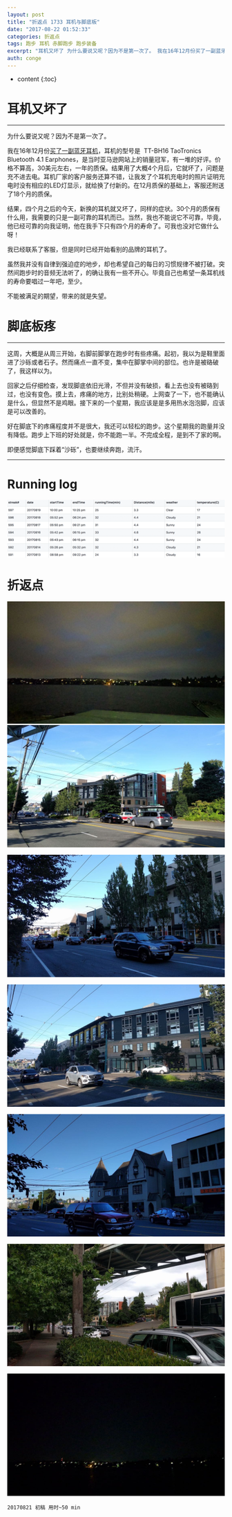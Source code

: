 ```yaml
---
layout: post
title: "折返点 1733 耳机与脚底板"
date: "2017-08-22 01:52:33"
categories: 折返点
tags: 跑步 耳机 赤脚跑步 跑步装备
excerpt: "耳机又坏了 为什么要说又呢？因为不是第一次了。 我在16年12月份买了一副蓝牙耳机，耳机的型号是  TT-BH16 TaoTronics Blu..."
auth: conge
---
```

* content
{:toc}

# 耳机又坏了
-----

为什么要说又呢？因为不是第一次了。

我在16年12月份[买了一副蓝牙耳机](http://www.jianshu.com/p/1912167949e0)，耳机的型号是  TT-BH16 TaoTronics Bluetooth 4.1 Earphones，是当时亚马逊网站上的销量冠军，有一堆的好评。价格不算高，30美元左右，一年的质保。结果用了大概4个月后，它就坏了，问题是充不进去电。耳机厂家的客户服务还算不错，让我发了个耳机充电时的照片证明充电时没有相应的LED灯显示，就给换了付新的。在12月质保的基础上，客服还附送了18个月的质保。

结果，四个月之后的今天，新换的耳机就又坏了，同样的症状。30个月的质保有什么用，我需要的只是一副可靠的耳机而已。当然，我也不能说它不可靠，毕竟，他已经可靠的向我证明，他在我手下只有四个月的寿命了。可我也没对它做什么呀！

我已经联系了客服，但是同时已经开始看别的品牌的耳机了。

虽然我并没有自律到强迫症的地步，却也希望自己的每日的习惯规律不被打破。突然间跑步时的音频无法听了，的确让我有一些不开心。毕竟自己也希望一条耳机线的寿命要唱过一年吧，至少。

不能被满足的期望，带来的就是失望。


# 脚底板疼
----

这周，大概是从周三开始，右脚前脚掌在跑步时有些疼痛。起初，我以为是鞋里面进了沙砾或者石子。然而痛点一直不变，集中在脚掌中间的部位。也许是被硌破了，我这样以为。

回家之后仔细检查，发现脚底依旧光滑，不但并没有破损，看上去也没有被硌到过，也没有变色。摸上去，疼痛的地方，比别处稍硬。上网查了一下，也不能确认是什么，但显然不是鸡眼。接下来的一个星期，我应该是是多用热水泡泡脚，应该是可以改善的。

好在脚底下的疼痛程度并不是很大，我还可以轻松的跑步。这个星期我的跑量并没有降低。跑步上下班的好处就是，你不能跑一半。不完成全程，是到不了家的啊。

即便感觉脚底下踩着“沙砾”，也要继续奔跑，流汗。

----
# Running log

![Running log week 33 2017](/assets/images/折返点/118382-6b05682b4f9c9adc.png)

# 折返点

![20170813.jpg](/assets/images/折返点/118382-78057f654bbbc586.jpg)
![20170814.jpg](/assets/images/折返点/118382-777b6f17587d1ffb.jpg)

![20170815.jpg](/assets/images/折返点/118382-b250073d232acb9e.jpg)

![20170816.jpg](/assets/images/折返点/118382-4400b48b9032c34d.jpg)

![20170817.jpg](/assets/images/折返点/118382-2049ff2163aa7325.jpg)

![20170818.jpg](/assets/images/折返点/118382-66112e92e37b0504.jpg)

![20170819.jpg](/assets/images/折返点/118382-c8cd673b3fda5750.jpg)

```
20170821 初稿 用时~50 min
```
